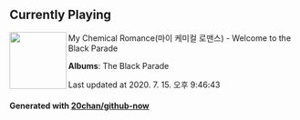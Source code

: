 ## Currently Playing

<img align="left" width="100" src="https://lh3.googleusercontent.com/v_9D7-qcGPdGaKb-sA5wBwpY9SXsUZdzMLFcaR_AQRsY84iQnOEfI9hKUh5B1Veb_HElggrbVRDVp5yl">

My Chemical Romance(마이 케미컬 로맨스) - Welcome to the Black Parade

**Albums**: The Black Parade

Last updated at 2020. 7. 15. 오후 9:46:43

#### Generated with [20chan/github-now](https://github.com/20chan/github-now)


<!--
**20chan/20chan** is a ✨ _special_ ✨ repository because its `README.md` (this file) appears on your GitHub profile.

Here are some ideas to get you started:

- 🔭 I’m currently working on ...
- 🌱 I’m currently learning ...
- 👯 I’m looking to collaborate on ...
- 🤔 I’m looking for help with ...
- 💬 Ask me about ...
- 📫 How to reach me: ...
- 😄 Pronouns: ...
- ⚡ Fun fact: ...
-->
